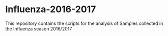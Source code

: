 # Influenza-2016-2017
This repository contains the scripts for the analysis of Samples collected in the Influenza season 2016/2017
